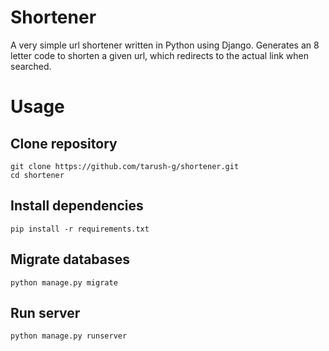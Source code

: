 # Shortener
A very simple url shortener written in Python using Django. Generates an 8 letter code to shorten a given url, which redirects to the actual link when searched.

# Usage
## Clone repository
```
git clone https://github.com/tarush-g/shortener.git
cd shortener
```
## Install dependencies
```
pip install -r requirements.txt
```
## Migrate databases
```
python manage.py migrate
```
## Run server
```
python manage.py runserver
```




